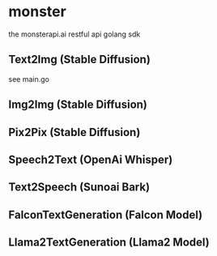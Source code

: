 # monster

the monsterapi.ai restful api golang sdk

## Text2Img (Stable Diffusion)
see main.go

## Img2Img (Stable Diffusion)

## Pix2Pix (Stable Diffusion)

## Speech2Text (OpenAi Whisper)

## Text2Speech (Sunoai Bark)

## FalconTextGeneration (Falcon Model)

## Llama2TextGeneration (Llama2 Model)
